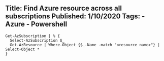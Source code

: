 Title: Find Azure resource across all subscriptions
Published: 1/10/2020
Tags:
    - Azure
    - Powershell
---

    Get-AzSubscription | % {
      Select-AzSubscription $_
      Get-AzResource | Where-Object {$_.Name -match "<resource name>"} | Select-Object *
    }